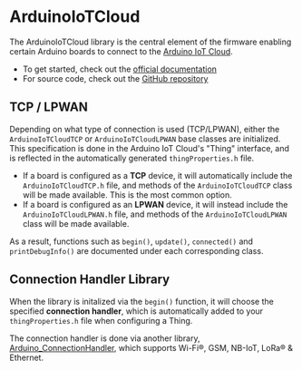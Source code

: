 # ArduinoIoTCloud

The ArduinoIoTCloud library is the central element of the firmware enabling certain Arduino boards to connect to the [Arduino IoT Cloud](https://create.arduino.cc/iot/).

- To get started, check out the [official documentation](https://docs.arduino.cc/arduino-cloud/)
- For source code, check out the [GitHub repository](https://github.com/arduino-libraries/ArduinoIoTCloud)


## TCP / LPWAN

Depending on what type of connection is used (TCP/LPWAN), either the `ArduinoIoTCloudTCP` or `ArduinoIoTCloudLPWAN` base classes are initialized. This specification is done in the Arduino IoT Cloud's "Thing" interface, and is reflected in the automatically generated `thingProperties.h` file.

- If a board is configured as a **TCP** device, it will automatically include the `ArduinoIoTCloudTCP.h` file, and methods of the `ArduinoIoTCloudTCP` class will be made available. This is the most common option.
- If a board is configured as an **LPWAN** device, it will instead include the `ArduinoIoTCloudLPWAN.h` file, and methods of the `ArduinoIoTCloudLPWAN` class will be made available. 

As a result, functions such as `begin()`, `update()`, `connected()` and `printDebugInfo()` are documented under each corresponding class.

## Connection Handler Library

When the library is initalized via the `begin()` function, it will choose the specified **connection handler**, which is automatically added to your `thingProperties.h` file when configuring a Thing.

The connection handler is done via another library, [Arduino_ConnectionHandler](https://github.com/arduino-libraries/Arduino_ConnectionHandler), which supports Wi-Fi®, GSM, NB-IoT, LoRa® & Ethernet.

